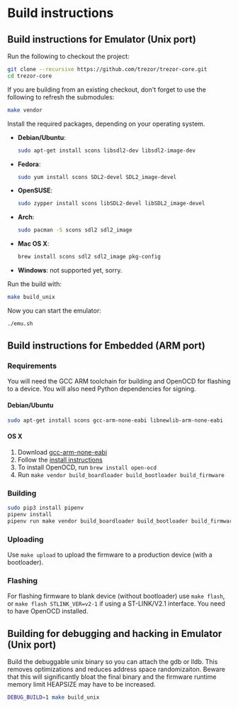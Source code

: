 # Build instructions

## Build instructions for Emulator (Unix port)

Run the following to checkout the project:

```sh
git clone --recursive https://github.com/trezor/trezor-core.git
cd trezor-core
```

If you are building from an existing checkout, don't forget to use the following to refresh the submodules:

```sh
make vendor
```

Install the required packages, depending on your operating system.

* __Debian/Ubuntu__:

  ```sh
  sudo apt-get install scons libsdl2-dev libsdl2-image-dev
  ```

* __Fedora__:

  ```sh
  sudo yum install scons SDL2-devel SDL2_image-devel
  ```

* __OpenSUSE__:

  ```sh
  sudo zypper install scons libSDL2-devel libSDL2_image-devel
  ```

* __Arch__:

  ```sh
  sudo pacman -S scons sdl2 sdl2_image
  ```

* __Mac OS X__:

  ```sh
  brew install scons sdl2 sdl2_image pkg-config
  ```

* __Windows__: not supported yet, sorry.

Run the build with:

```sh
make build_unix
```

Now you can start the emulator:

```sh
./emu.sh
```

## Build instructions for Embedded (ARM port)

### Requirements

You will need the GCC ARM toolchain for building and OpenOCD for flashing to a device.
You will also need Python dependencies for signing.

#### Debian/Ubuntu

```sh
sudo apt-get install scons gcc-arm-none-eabi libnewlib-arm-none-eabi
```

#### OS X

1. Download [gcc-arm-none-eabi](https://developer.arm.com/open-source/gnu-toolchain/gnu-rm/downloads)
2. Follow the [install instructions](https://launchpadlibrarian.net/287100883/readme.txt)
3. To install OpenOCD, run `brew install open-ocd`
4. Run `make vendor build_boardloader build_bootloader build_firmware`

### Building

```sh
sudo pip3 install pipenv
pipenv install
pipenv run make vendor build_boardloader build_bootloader build_firmware
```

### Uploading

Use `make upload` to upload the firmware to a production device (with a bootloader).

### Flashing

For flashing firmware to blank device (without bootloader) use `make flash`,
or `make flash STLINK_VER=v2-1` if using a ST-LINK/V2.1 interface.
You need to have OpenOCD installed.


## Building for debugging and hacking in Emulator (Unix port)

Build the debuggable unix binary so you can attach the gdb or lldb.
This removes optimizations and reduces address space randomizaiton.
Beware that this will significantly bloat the final binary
and the firmware runtime memory limit HEAPSIZE may have to be increased.

```sh
DEBUG_BUILD=1 make build_unix
```
